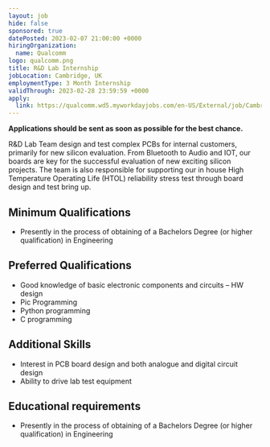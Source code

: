 ```yaml
---
layout: job
hide: false
sponsored: true
datePosted: 2023-02-07 21:00:00 +0000
hiringOrganization:
  name: Qualcomm
logo: qualcomm.png
title: R&D Lab Internship
jobLocation: Cambridge, UK
employmentType: 3 Month Internship
validThrough: 2023-02-28 23:59:59 +0000
apply:
  link: https://qualcomm.wd5.myworkdayjobs.com/en-US/External/job/Cambridge-GBR/R-D-Lab-Internship---3-Months--Qualcomm--Cambridge_3043965
---
```


**Applications should be sent as soon as possible for the best chance.**

R&D Lab Team design and test complex PCBs for internal customers, primarily for new silicon evaluation. From Bluetooth to Audio and IOT, our boards are key for the successful evaluation of new exciting silicon projects. The team is also responsible for supporting our in house High Temperature Operating Life (HTOL) reliability stress test through board design and test bring up.  

## Minimum Qualifications

- Presently in the process of obtaining of a Bachelors Degree (or higher qualification) in Engineering

## Preferred Qualifications

- Good knowledge of basic electronic components and circuits
– HW design
- Pic Programming
- Python programming
- C programming

## Additional Skills

- Interest in PCB board design and both analogue and digital circuit design
- Ability to drive lab test equipment

## Educational requirements

- Presently in the process of obtaining of a Bachelors Degree (or higher qualification) in Engineering
